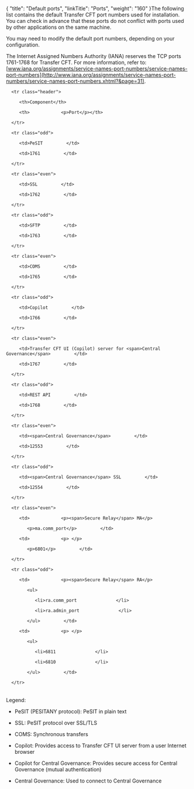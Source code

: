 {
    "title": "Default ports",
    "linkTitle": "Ports",
    "weight": "160"
}The following list contains the default Transfer CFT port numbers used for installation. You can check in advance that these ports do not conflict with ports used by other applications on the same machine.

You may need to modify the default port numbers, depending on your configuration.

The Internet Assigned Numbers Authority (IANA) reserves the TCP ports 1761-1768 for Transfer CFT. For more information, refer to: [www.iana.org/assignments/service-names-port-numbers/service-names-port-numbers](http://www.iana.org/assignments/service-names-port-numbers/service-names-port-numbers.xhtml?&page=31).

<table data-cellspacing="0">
   <thead>
      <tr class="header">
         <th>Component</th>
         <th>            <p>Port</p></th>
      </tr>
   </thead>
   <tbody>
      <tr class="odd">
         <td>PeSIT         </td>
         <td>1761         </td>
      </tr>
      <tr class="even">
         <td>SSL         </td>
         <td>1762         </td>
      </tr>
      <tr class="odd">
         <td>SFTP         </td>
         <td>1763         </td>
      </tr>
      <tr class="even">
         <td>COMS         </td>
         <td>1765         </td>
      </tr>
      <tr class="odd">
         <td>Copilot         </td>
         <td>1766         </td>
      </tr>
      <tr class="even">
         <td>Transfer CFT UI (Copilot) server for <span>Central Governance</span>         </td>
         <td>1767         </td>
      </tr>
      <tr class="odd">
         <td>REST API         </td>
         <td>1768         </td>
      </tr>
      <tr class="even">
         <td><span>Central Governance</span>         </td>
         <td>12553         </td>
      </tr>
      <tr class="odd">
         <td><span>Central Governance</span> SSL         </td>
         <td>12554         </td>
      </tr>
      <tr class="even">
         <td>            <p><span>Secure Relay</span> MA</p>
            <p>ma.comm_port</p>         </td>
         <td>            <p> </p>
            <p>6801</p>         </td>
      </tr>
      <tr class="odd">
         <td>            <p><span>Secure Relay</span> RA</p>
            <ul>
               <li>ra.comm_port               </li>
               <li>ra.admin_port               </li>
            </ul>         </td>
         <td>            <p> </p>
            <ul>
               <li>6811               </li>
               <li>6810               </li>
            </ul>         </td>
      </tr>
   </tbody>
</table>

Legend:

-   PeSIT (PESITANY protocol): PeSIT in plain text
-   SSL: PeSIT protocol over SSL/TLS
-   COMS: Synchronous transfers
-   Copilot: Provides access to Transfer CFT UI server from a user Internet browser
-   Copilot for Central Governance: Provides secure access for Central Governance (mutual authentication)
-   Central Governance: Used to connect to Central Governance
